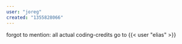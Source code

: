 ```yaml
---
user: "joreg"
created: "1355828066"
---
```


forgot to mention: all actual coding-credits go to {{< user "elias" >}}
